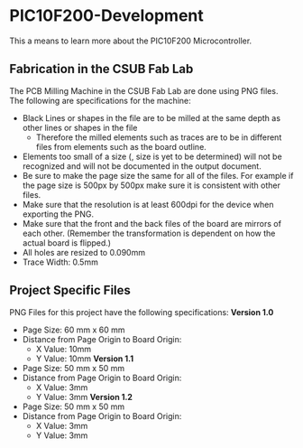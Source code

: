 <!--

TOGGLE PREVIEW IN VISUAL STUDIO CODE:
    Ctrl + Shift + V

This space is designated for Markdown resources:
    - General Markdown Documentation: https://markdown-guide.readthedocs.io/en/latest/index.html

    - Markdown in Visual Studio Code Documentation: https://code.visualstudio.com/docs/languages/markdown

-->

# PIC10F200-Development
This a means to learn more about the PIC10F200 Microcontroller.

## Fabrication in the CSUB Fab Lab
The PCB Milling Machine in the CSUB Fab Lab are done using PNG files. The following are specifications for the machine:
- Black Lines or shapes in the file are to be milled at the same depth as other lines or shapes in the file
    - Therefore the milled elements such as traces are to be in different files from elements such as the board outline.
- Elements too small of a size (, size is yet to be determined) will not be recognized and will not be documented in the output document.
- Be sure to make the page size the same for all of the files. For example if the page size is 500px by 500px make sure it is consistent with other files.
- Make sure that the resolution is at least 600dpi for the device when exporting the PNG.
- Make sure that the front and the back files of the board are mirrors of each other. (Remember the transformation is dependent on how the actual board is flipped.)
- All holes are resized to 0.090mm
- Trace Width: 0.5mm

## Project Specific Files
PNG Files for this project have the following specifications:
**Version 1.0**
- Page Size: 60 mm x 60 mm
- Distance from Page Origin to Board Origin:
    - X Value: 10mm
    - Y Value: 10mm
**Version 1.1**
- Page Size: 50 mm x 50 mm
- Distance from Page Origin to Board Origin:
    - X Value: 3mm
    - Y Value: 3mm
**Version 1.2**
- Page Size: 50 mm x 50 mm
- Distance from Page Origin to Board Origin:
    - X Value: 3mm
    - Y Value: 3mm